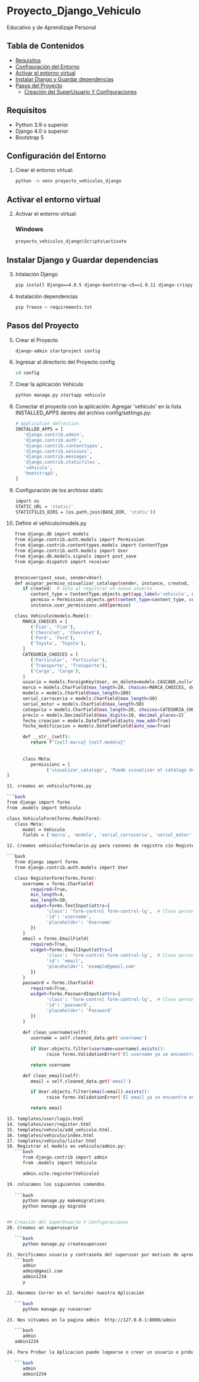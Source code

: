 # Proyecto_Django_Vehiculo
Educativo y de Aprendizaje Personal

## Tabla de Contenidos
- [Requisitos](#requisitos)
- [Configuración del Entorno](#configuración-del-entorno)
- [Activar el entorno virtual](#Activar-el-entorno-virtual)
- [Instalar Django y Guardar dependencias](#Instalar-Django-y-Guardar-dependencias)
- [Pasos del Proyecto](#Pasos-del-Proyecto)
   - [Creación del SuperUsuario Y Configuraciones](#Creación-del-SuperUsuario-Y-Configuraciones)


## Requisitos

- Python 3.9 o superior
- Django 4.0 o superior
- Bootstrap 5

## Configuración del Entorno

1. Crear el entorno virtual:
   ```bash
   python -m venv proyecto_vehiculos_django

## Activar el entorno virtual

2. Activar el entorno virtual:
   ### Windows
   ```bash
   proyecto_vehiculos_django\Scripts\activate

## Instalar Django y Guardar dependencias

3. Intalación Django
   ```bash
   pip install Django==4.0.5 django-bootstrap-v5==1.0.11 django-crispy-forms==1.14.0 crispy-bootstrap5==0.6

4. Instalación dependencias
   ```bash
   pip freeze > requirements.txt

## Pasos del Proyecto

5. Crear el Proyecto
   ```bash
   django-admin startproject config

6. Ingresar al directorio del Proyecto config
   ```bash
   cd config

7. Crear la aplicación Vehículo
   ```bash
   python manage.py startapp vehiculo

8. Conectar el proyecto con la aplicación: Agregar 'vehiculo'  en la lista INSTALLED_APPS dentro del archivo config/settings.py:
   ```bash
   # Application definition
   INSTALLED_APPS = [
      'django.contrib.admin',
      'django.contrib.auth',
      'django.contrib.contenttypes',
      'django.contrib.sessions',
      'django.contrib.messages',
      'django.contrib.staticfiles',
      'vehiculo',
      'bootstrap5',
   ]
9. Configuración de los archivso static 
   ```bash
   import os
   STATIC_URL = 'static/'
   STATICFILES_DIRS = [os.path.join(BASE_DIR, 'static')]

10. Definir el vehiculo/models.py

   ```bash
      from django.db import models
      from django.contrib.auth.models import Permission
      from django.contrib.contenttypes.models import ContentType
      from django.contrib.auth.models import User
      from django.db.models.signals import post_save
      from django.dispatch import receiver


      @receiver(post_save, sender=User)
      def asignar_permiso_visualizar_catalogo(sender, instance, created, **kwargs):
         if created:  # Solo al registrar un nuevo usuario
            content_type = ContentType.objects.get(app_label='vehiculo', model='vehiculo')
            permiso = Permission.objects.get(content_type=content_type, codename='visualizar_catalogo')
            instance.user_permissions.add(permiso)

      class Vehiculo(models.Model):
         MARCA_CHOICES = [
            ('Fiat', 'Fiat'),
            ('Chevrolet', 'Chevrolet'),
            ('Ford', 'Ford'),
            ('Toyota', 'Toyota'),
         ]
         CATEGORIA_CHOICES = [
            ('Particular', 'Particular'),
            ('Transporte', 'Transporte'),
            ('Carga', 'Carga'),
         ]
         usuario = models.ForeignKey(User, on_delete=models.CASCADE,null=True,blank=True)
         marca = models.CharField(max_length=20, choices=MARCA_CHOICES, default='Ford')
         modelo = models.CharField(max_length=100)
         serial_carroceria = models.CharField(max_length=50)
         serial_motor = models.CharField(max_length=50)
         categoria = models.CharField(max_length=20, choices=CATEGORIA_CHOICES, default='Particular')
         precio = models.DecimalField(max_digits=10, decimal_places=2)
         fecha_creacion = models.DateTimeField(auto_now_add=True)
         fecha_modificacion = models.DateTimeField(auto_now=True)

         def __str__(self):
            return f"{self.marca} {self.modelo}"
            
            
         class Meta:
            permissions = [
                  ('visualizar_catalogo', 'Puede visualizar el catálogo de vehículos'),
   ]

11. creamos en vehiculo/forms.py 

   ```bash
   from django import forms
   from .models import Vehiculo

   class VehiculoForm(forms.ModelForm):
      class Meta:
         model = Vehiculo
         fields = ['marca', 'modelo', 'serial_carroceria', 'serial_motor', 'categoria', 'precio']   

12. Creamos vehiculo/formulario.py para razones de registro cin RegisterForm

   ```bash
      from django import forms
      from django.contrib.auth.models import User

      class RegisterForm(forms.Form):
         username = forms.CharField(
            required=True,
            min_length=4, 
            max_length=50,
            widget=forms.TextInput(attrs={
                  'class': 'form-control form-control-lg',  # Clase personalizada para field grandes
                  'id': 'username',
                  'placeholder': 'Username'
            })
         )
         email = forms.EmailField(
            required=True,
            widget=forms.EmailInput(attrs={
                  'class': 'form-control form-control-lg',  # Clase personalizada
                  'id': 'email',
                  'placeholder': 'example@gmail.com'
            })
         )
         password = forms.CharField(
            required=True,
            widget=forms.PasswordInput(attrs={
                  'class': 'form-control form-control-lg',  # Clase personalizada
                  'id': 'password',
                  'placeholder': 'Password'
            })
         )
         
         def clean_username(self):
            username = self.cleaned_data.get('username')

            if User.objects.filter(username=username).exists():
                  raise forms.ValidationError('El username ya se encuentra en uso')

            return username

         def clean_email(self):
            email = self.cleaned_data.get('email')

            if User.objects.filter(email=email).exists():
                  raise forms.ValidationError('El email ya se encuentra en uso')

            return email

13. templates/user/login.html
14. templates/user/register.html
15. templates/vehculo/add_vehiculo.html.
16. templates/vehiculo/index.html
17. templates/vehiculo/listar.html
18. Registrar el models en vehiculo/admin.py:
      ```bash
         from django.contrib import admin
         from .models import Vehiculo

         admin.site.register(Vehiculo)

19. colocamos los siguientes comandos
    
      ```bash
         python manage.py makemigrations
         python manage.py migrate


## Creación del SuperUsuario Y Configuraciones
20. Creamos un superusuario 

      ```bash
         python manage.py createsuperuser

21. Verificamos usuario y contraseña del superuser por motivos de aprendizaje le vamos a dar estos parametros pero que no son seguros
      ```bash
         admin
         admin@gmail.com
         admin1234
         y

22. Hacemos Correr en el Servidor nuestra Aplicación

      ```bash
         python manage.py runserver

23. Nos situamos en la pagina admin  http://127.0.0.1:8000/admin

      ```bash
         admin
      admin1234  

24. Para Probar la Aplicacion puede logearse o crear un usuario o probar directamente con las credenciales de administrador 

      ```bash
         admin
         admin1234 